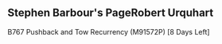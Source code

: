 Stephen Barbour's PageRobert Urquhart
---------------


B767 Pushback and Tow Recurrency (M91572P) [8 Days Left]

